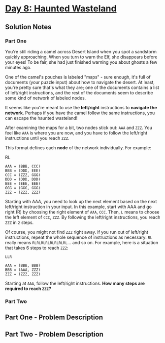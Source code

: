 # [Day 8: Haunted Wasteland](https://adventofcode.com/2023/day/8)

## Solution Notes

### Part One

You're still riding a camel across Desert Island when you spot a sandstorm quickly approaching. When you turn to warn the Elf, she disappears before your eyes! To be fair, she had just finished warning you about ghosts a few minutes ago.

One of the camel's pouches is labeled "maps" - sure enough, it's full of documents (your puzzle input) about how to navigate the desert. At least, you're pretty sure that's what they are; one of the documents contains a list of left/right instructions, and the rest of the documents seem to describe some kind of network of labeled nodes.

It seems like you're meant to use the **left/right** instructions to **navigate the network**. Perhaps if you have the camel follow the same instructions, you can escape the haunted wasteland!

After examining the maps for a bit, two nodes stick out: `AAA` and `ZZZ`. You feel like `AAA` is where you are now, and you have to follow the left/right instructions until you reach `ZZZ`.

This format defines each **node** of the network individually. For example:

RL

```
AAA = (BBB, CCC)
BBB = (DDD, EEE)
CCC = (ZZZ, GGG)
DDD = (DDD, DDD)
EEE = (EEE, EEE)
GGG = (GGG, GGG)
ZZZ = (ZZZ, ZZZ)
```
Starting with AAA, you need to look up the next element based on the next left/right instruction in your input. In this example, start with AAA and go right (R) by choosing the right element of `AAA`, `CCC`. Then, `L` means to choose the left element of `CCC`, `ZZZ`. By following the left/right instructions, you reach `ZZZ` in `2` steps.

Of course, you might not find `ZZZ` right away. If you run out of left/right instructions, repeat the whole sequence of instructions as necessary: `RL` really means `RLRLRLRLRLRLRLRL`... and so on. For example, here is a situation that takes 6 steps to reach `ZZZ`:

```
LLR

AAA = (BBB, BBB)
BBB = (AAA, ZZZ)
ZZZ = (ZZZ, ZZZ)
```

Starting at `AAA`, follow the left/right instructions. **How many steps are required to reach `ZZZ`?**

### Part Two

## Part One - Problem Description

## Part Two - Problem Description

